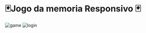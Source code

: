 #  🃏Jogo da memoria Responsivo 🃏
![game](https://user-images.githubusercontent.com/92586786/184545867-d8bde460-cc75-46ae-80fd-cd13375942cf.jpg) 
![login](https://user-images.githubusercontent.com/92586786/184546017-e5d64917-53c8-4d7e-9305-e70dd2bd263e.jpg)
